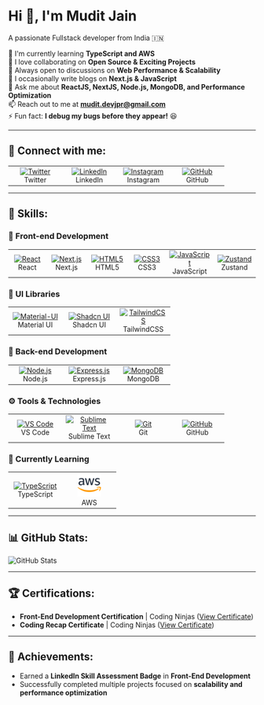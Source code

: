 # Hi 👋, I'm Mudit Jain  
A passionate Fullstack developer from India 🇮🇳  

🌱 I'm currently learning **TypeScript and AWS**  
👯 I love collaborating on **Open Source & Exciting Projects**  
🤝 Always open to discussions on **Web Performance & Scalability**  
📝 I occasionally write blogs on **Next.js & JavaScript**  
💬 Ask me about **ReactJS, NextJS, Node.js, MongoDB, and Performance Optimization**  
📫 Reach out to me at **mudit.devjpr@gmail.com**  
⚡ Fun fact: **I debug my bugs before they appear!** 😆  

---

## 📌 Connect with me:  
<table>
  <tr>
    <td align="center" width="96">
      <a href="https://x.com/MUDITJA27928431" target="_blank">
        <img src="https://cdn.jsdelivr.net/gh/devicons/devicon/icons/twitter/twitter-original.svg" width="48" height="48" alt="Twitter" />
      </a>
      <br>Twitter
    </td>
    <td align="center" width="96">
      <a href="https://linkedin.com/in/muditxdev" target="_blank">
        <img src="https://cdn.jsdelivr.net/gh/devicons/devicon/icons/linkedin/linkedin-original.svg" width="48" height="48" alt="LinkedIn" />
      </a>
      <br>LinkedIn
    </td>
    <td align="center" width="96">
      <a href="https://instagram.com/mudit9351" target="_blank">
        <img src="https://upload.wikimedia.org/wikipedia/commons/a/a5/Instagram_icon.png" width="48" height="48" alt="Instagram" />
      </a>
      <br>Instagram
    </td>
    <td align="center" width="96">
      <a href="https://github.com/muditxdev" target="_blank">
        <img src="https://cdn.jsdelivr.net/gh/devicons/devicon/icons/github/github-original.svg" width="48" height="48" alt="GitHub" />
      </a>
      <br>GitHub
    </td>
  </tr>
</table>

---

## 🚀 Skills:  

### 🔹 Front-end Development  

<table>
  <tr>
    <td align="center" width="96">
      <a href="https://reactjs.org/docs/getting-started.html" target="_blank">
        <img src="https://cdn.jsdelivr.net/gh/devicons/devicon/icons/react/react-original.svg" width="48" height="48" alt="React" />
      </a>
      <br>React
    </td>
    <td align="center" width="96">
      <a href="https://nextjs.org/docs" target="_blank">
        <img src="https://cdn.jsdelivr.net/gh/devicons/devicon/icons/nextjs/nextjs-original.svg" width="48" height="48" alt="Next.js" />
      </a>
      <br>Next.js
    </td>
    <td align="center" width="96">
      <a href="https://developer.mozilla.org/en-US/docs/Web/HTML" target="_blank">
        <img src="https://cdn.jsdelivr.net/gh/devicons/devicon/icons/html5/html5-original.svg" width="48" height="48" alt="HTML5" />
      </a>
      <br>HTML5
    </td>
    <td align="center" width="96">
      <a href="https://developer.mozilla.org/en-US/docs/Web/CSS" target="_blank">
        <img src="https://cdn.jsdelivr.net/gh/devicons/devicon/icons/css3/css3-original.svg" width="48" height="48" alt="CSS3" />
      </a>
      <br>CSS3
    </td>
    <td align="center" width="96">
      <a href="https://developer.mozilla.org/en-US/docs/Web/JavaScript" target="_blank">
        <img src="https://cdn.jsdelivr.net/gh/devicons/devicon/icons/javascript/javascript-original.svg" width="48" height="48" alt="JavaScript" />
      </a>
      <br>JavaScript
    </td>
    <td align="center" width="96">
      <a href="https://docs.pmnd.rs/zustand/getting-started/introduction" target="_blank">
        <img src="https://repository-images.githubusercontent.com/180328715/fca49300-e7f1-11ea-9f51-cfd949b31560" width="48" height="48" alt="Zustand" />
      </a>
      <br>Zustand
    </td>
  </tr>
</table>

### 🎨 UI Libraries  

<table>
  <tr>
    <td align="center" width="96">
      <a href="https://mui.com/getting-started/usage/" target="_blank">
        <img src="https://cdn.jsdelivr.net/gh/devicons/devicon/icons/materialui/materialui-original.svg" width="48" height="48" alt="Material-UI" />
      </a>
      <br>Material UI
    </td>
    <td align="center" width="96">
      <a href="https://ui.shadcn.com/docs" target="_blank">
        <img src="https://ui.shadcn.com/favicon.ico" width="48" height="48" alt="Shadcn UI" />
      </a>
      <br>Shadcn UI
    </td>
    <td align="center" width="96">
      <a href="https://tailwindcss.com/docs" target="_blank">
        <img src="https://www.vectorlogo.zone/logos/tailwindcss/tailwindcss-icon.svg" width="48" height="48" alt="TailwindCSS" />
      </a>
      <br>TailwindCSS
    </td>
  </tr>
</table>

### 🔹 Back-end Development  

<table>
  <tr>
    <td align="center" width="96">
      <a href="https://nodejs.org/en/docs/" target="_blank">
        <img src="https://cdn.jsdelivr.net/gh/devicons/devicon/icons/nodejs/nodejs-original.svg" width="48" height="48" alt="Node.js" />
      </a>
      <br>Node.js
    </td>
    <td align="center" width="96">
      <a href="https://expressjs.com/" target="_blank">
        <img src="https://cdn.jsdelivr.net/gh/devicons/devicon/icons/express/express-original.svg" width="48" height="48" alt="Express.js" />
      </a>
      <br>Express.js
    </td>
    <td align="center" width="96">
      <a href="https://docs.mongodb.com/" target="_blank">
        <img src="https://cdn.jsdelivr.net/gh/devicons/devicon/icons/mongodb/mongodb-original.svg" width="48" height="48" alt="MongoDB" />
      </a>
      <br>MongoDB
    </td>
  </tr>
</table>

### ⚙️ Tools & Technologies  

<table>
  <tr>
    <td align="center" width="96">
      <a href="https://code.visualstudio.com/docs" target="_blank">
        <img src="https://cdn.jsdelivr.net/gh/devicons/devicon/icons/vscode/vscode-original.svg" width="48" height="48" alt="VS Code" />
      </a>
      <br>VS Code
    </td>
    <td align="center" width="96">
      <a href="https://www.sublimetext.com/docs/" target="_blank">
        <img src="https://www.sublimetext.com/images/logo.svg" width="48" height="48" alt="Sublime Text" />
      </a>
      <br>Sublime Text
    </td>
    <td align="center" width="96">
      <a href="https://git-scm.com/doc" target="_blank">
        <img src="https://cdn.jsdelivr.net/gh/devicons/devicon/icons/git/git-original.svg" width="48" height="48" alt="Git" />
      </a>
      <br>Git
    </td>
    <td align="center" width="96">
      <a href="https://docs.github.com/en" target="_blank">
        <img src="https://cdn.jsdelivr.net/gh/devicons/devicon/icons/github/github-original.svg" width="48" height="48" alt="GitHub" />
      </a>
      <br>GitHub
    </td>
  </tr>
</table>

### 🌱 Currently Learning

<table>
  <tr>
    <td align="center" width="96">
      <a href="https://www.typescriptlang.org/docs/" target="_blank">
        <img src="https://cdn.jsdelivr.net/gh/devicons/devicon/icons/typescript/typescript-original.svg" width="48" height="48" alt="TypeScript" />
      </a>
      <br>TypeScript
    </td>
    <td align="center" width="96">
      <a href="https://docs.aws.amazon.com/" target="_blank">
        <img src="https://raw.githubusercontent.com/devicons/devicon/master/icons/amazonwebservices/amazonwebservices-original-wordmark.svg" width="48" height="48" alt="AWS" />
      </a>
      <br>AWS
    </td>
  </tr>
</table>

---

## 📊 GitHub Stats:
<p align="left">
  <img src="https://github-readme-stats.vercel.app/api?username=muditxdev&show_icons=true&theme=tokyonight" alt="GitHub Stats" />
</p>

---

## 🏆 Certifications:  
- **Front-End Development Certification** | Coding Ninjas ([View Certificate](https://ninjasfiles.s3.amazonaws.com/certificate3252099390f45203885396afa78c92a33b768eb.pdf))  
- **Coding Recap Certificate** | Coding Ninjas ([View Certificate](https://certificate.codingninjas.com/coding_recap/9e47f05424406b7f))  

---

## 💼 Achievements:  
- Earned a **LinkedIn Skill Assessment Badge** in **Front-End Development**  
- Successfully completed multiple projects focused on **scalability and performance optimization**
